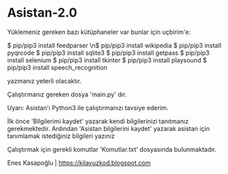 # Asistan-2.0

Yüklemeniz gereken bazı kütüphaneler var bunlar için uçbirim'e:

  $ pip/pip3 install feedparser
  \n$ pip/pip3 install wikipedia
  $ pip/pip3 install pyqrcode
  $ pip/pip3 install sqlite3
  $ pip/pip3 install getpass
  $ pip/pip3 install selenium
  $ pip/pip3 install tkinter
  $ pip/pip3 install playsound
  $ pip/pip3 install speech_recognition
  
yazmanız yeterli olacaktır.

Çalıştırmanız gereken dosya 'main.py' dır.

Uyarı: Asistan'ı Python3 ile çalıştırmanızı tavsiye ederim.

İlk önce 'Bilgilerimi kaydet' yazarak kendi bilgilerinizi tanıtmanız gerekmektedir.
Ardından 'Asistan bilgilerini kaydet' yazarak asistan için tanımlamak istediğiniz bilgileri yazınız

Çalıştırmak için gerekli komutlar 'Komutlar.txt' dosyasında bulunmaktadır.

Enes Kasapoğlu | https://kilavuzkod.blogspot.com
